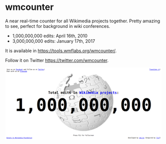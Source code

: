 wmcounter
=========

A near real-time counter for all Wikimedia projects together. Pretty amazing to see, perfect for background in wiki conferences. 

* 1,000,000,000 edits: April 16th, 2010
* 3,000,000,000 edits: January 17th, 2017

It is available in https://tools.wmflabs.org/wmcounter/.

Follow it on Twitter https://twitter.com/wmcounter.

![alt text](https://raw.githubusercontent.com/emijrp/wmcounter/master/public_html/onebillion.png)
